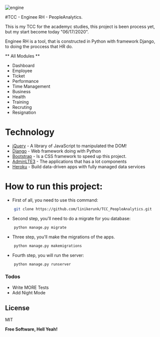 ![engine](https://user-images.githubusercontent.com/27506588/92068818-49eaac80-ed7e-11ea-98fd-ad83fe586826.png)

#TCC - Enginee RH - PeopleAnalytics.

This is my TCC for the academyc studies, this project is been process yet, but my start become today "06/17/2020".

Enginee RH is a tool, that is constructed in Python with framework Django, to doing the proccess that HR do.

 ** All Modules **
  - Dashboard
  - Employee
  - Ticket
  - Performance
  - Time Management
  - Business
  - Health
  - Training
  - Recruting
  - Resignation
  

#  Technology

* [jQuery] - A library of JavaScript to manipulated the DOM!
* [Django](https://docs.djangoproject.com/en/3.1/) - Web framework doing with Python
* [Bootstrap](https://getbootstrap.com/) - Is a CSS framework to speed up this project.
* [AdminLTE3](https://adminlte.io/themes/v3/) - The applications that has a lot components
* [Heroku](https://www.heroku.com/) - Build data-driven apps with fully managed data services


# How to run this project:

  - First of all, you need to use this command:
```sh
    git clone https://github.com/linikerunk/TCC_PeopleAnalytics.git
```
  - Second step, you'll need to do a migrate for you database:
```sh
    python manage.py migrate
```  
  - Three step, you'll make the migrations of the apps.
```sh
    python manage.py makemigrations
```  
  - Fourth step, you will run the server:
```sh
    python manage.py runserver
```  




### Todos

 - Write MORE Tests
 - Add Night Mode

License
----

MIT


**Free Software, Hell Yeah!**

[//]: # (These are reference links used in the body of this note and get stripped out when the markdown processor does its job. There is no need to format nicely because it shouldn't be seen. Thanks SO - http://stackoverflow.com/questions/4823468/store-comments-in-markdown-syntax)


   [dill]: <https://github.com/joemccann/dillinger>
   [git-repo-url]: <https://github.com/joemccann/dillinger.git>
   [john gruber]: <http://daringfireball.net>
   [df1]: <http://daringfireball.net/projects/markdown/>
   [markdown-it]: <https://github.com/markdown-it/markdown-it>
   [Ace Editor]: <http://ace.ajax.org>
   [node.js]: <http://nodejs.org>
   [Twitter Bootstrap]: <http://twitter.github.com/bootstrap/>
   [jQuery]: <http://jquery.com>
   [@tjholowaychuk]: <http://twitter.com/tjholowaychuk>
   [express]: <http://expressjs.com>
   [AngularJS]: <http://angularjs.org>
   [Gulp]: <http://gulpjs.com>

   [PlDb]: <https://github.com/joemccann/dillinger/tree/master/plugins/dropbox/README.md>
   [PlGh]: <https://github.com/joemccann/dillinger/tree/master/plugins/github/README.md>
   [PlGd]: <https://github.com/joemccann/dillinger/tree/master/plugins/googledrive/README.md>
   [PlOd]: <https://github.com/joemccann/dillinger/tree/master/plugins/onedrive/README.md>
   [PlMe]: <https://github.com/joemccann/dillinger/tree/master/plugins/medium/README.md>
   [PlGa]: <https://github.com/RahulHP/dillinger/blob/master/plugins/googleanalytics/README.md>
